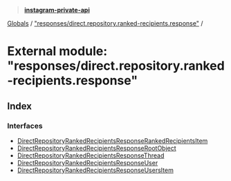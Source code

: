> **[instagram-private-api](../README.md)**

[Globals](../README.md) / ["responses/direct.repository.ranked-recipients.response"](_responses_direct_repository_ranked_recipients_response_.md) /

# External module: "responses/direct.repository.ranked-recipients.response"

## Index

### Interfaces

* [DirectRepositoryRankedRecipientsResponseRankedRecipientsItem](../interfaces/_responses_direct_repository_ranked_recipients_response_.directrepositoryrankedrecipientsresponserankedrecipientsitem.md)
* [DirectRepositoryRankedRecipientsResponseRootObject](../interfaces/_responses_direct_repository_ranked_recipients_response_.directrepositoryrankedrecipientsresponserootobject.md)
* [DirectRepositoryRankedRecipientsResponseThread](../interfaces/_responses_direct_repository_ranked_recipients_response_.directrepositoryrankedrecipientsresponsethread.md)
* [DirectRepositoryRankedRecipientsResponseUser](../interfaces/_responses_direct_repository_ranked_recipients_response_.directrepositoryrankedrecipientsresponseuser.md)
* [DirectRepositoryRankedRecipientsResponseUsersItem](../interfaces/_responses_direct_repository_ranked_recipients_response_.directrepositoryrankedrecipientsresponseusersitem.md)